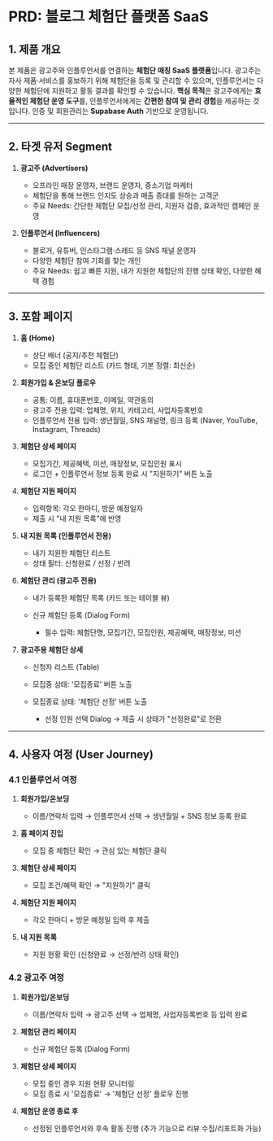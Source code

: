 # PRD: 블로그 체험단 플랫폼 SaaS

## 1. 제품 개요

본 제품은 광고주와 인플루언서를 연결하는 **체험단 매칭 SaaS 플랫폼**입니다.
광고주는 자사 제품·서비스를 홍보하기 위해 체험단을 등록 및 관리할 수 있으며, 인플루언서는 다양한 체험단에 지원하고 활동 결과를 확인할 수 있습니다.
**핵심 목적**은 광고주에게는 **효율적인 체험단 운영 도구**를, 인플루언서에게는 **간편한 참여 및 관리 경험**을 제공하는 것입니다.
인증 및 회원관리는 **Supabase Auth** 기반으로 운영됩니다.

---

## 2. 타겟 유저 Segment

1. **광고주 (Advertisers)**

   - 오프라인 매장 운영자, 브랜드 운영자, 중소기업 마케터
   - 체험단을 통해 브랜드 인지도 상승과 매출 증대를 원하는 고객군
   - 주요 Needs: 간단한 체험단 모집/선정 관리, 지원자 검증, 효과적인 캠페인 운영

2. **인플루언서 (Influencers)**

   - 블로거, 유튜버, 인스타그램·스레드 등 SNS 채널 운영자
   - 다양한 체험단 참여 기회를 찾는 개인
   - 주요 Needs: 쉽고 빠른 지원, 내가 지원한 체험단의 진행 상태 확인, 다양한 혜택 경험

---

## 3. 포함 페이지

1. **홈 (Home)**

   - 상단 배너 (공지/추천 체험단)
   - 모집 중인 체험단 리스트 (카드 형태, 기본 정렬: 최신순)

2. **회원가입 & 온보딩 플로우**

   - 공통: 이름, 휴대폰번호, 이메일, 약관동의
   - 광고주 전용 입력: 업체명, 위치, 카테고리, 사업자등록번호
   - 인플루언서 전용 입력: 생년월일, SNS 채널명, 링크 등록 (Naver, YouTube, Instagram, Threads)

3. **체험단 상세 페이지**

   - 모집기간, 제공혜택, 미션, 매장정보, 모집인원 표시
   - 로그인 + 인플루언서 정보 등록 완료 시 "지원하기" 버튼 노출

4. **체험단 지원 페이지**

   - 입력항목: 각오 한마디, 방문 예정일자
   - 제출 시 "내 지원 목록"에 반영

5. **내 지원 목록 (인플루언서 전용)**

   - 내가 지원한 체험단 리스트
   - 상태 필터: 신청완료 / 선정 / 반려

6. **체험단 관리 (광고주 전용)**

   - 내가 등록한 체험단 목록 (카드 또는 테이블 뷰)
   - 신규 체험단 등록 (Dialog Form)

     - 필수 입력: 체험단명, 모집기간, 모집인원, 제공혜택, 매장정보, 미션

7. **광고주용 체험단 상세**

   - 신청자 리스트 (Table)
   - 모집중 상태: '모집종료' 버튼 노출
   - 모집종료 상태: '체험단 선정' 버튼 노출

     - 선정 인원 선택 Dialog → 제출 시 상태가 "선정완료"로 전환

---

## 4. 사용자 여정 (User Journey)

### 4.1 인플루언서 여정

1. **회원가입/온보딩**

   - 이름/연락처 입력 → 인플루언서 선택 → 생년월일 + SNS 정보 등록 완료

2. **홈 페이지 진입**

   - 모집 중 체험단 확인 → 관심 있는 체험단 클릭

3. **체험단 상세 페이지**

   - 모집 조건/혜택 확인 → "지원하기" 클릭

4. **체험단 지원 페이지**

   - 각오 한마디 + 방문 예정일 입력 후 제출

5. **내 지원 목록**

   - 지원 현황 확인 (신청완료 → 선정/반려 상태 확인)

### 4.2 광고주 여정

1. **회원가입/온보딩**

   - 이름/연락처 입력 → 광고주 선택 → 업체명, 사업자등록번호 등 입력 완료

2. **체험단 관리 페이지**

   - 신규 체험단 등록 (Dialog Form)

3. **체험단 상세 페이지**

   - 모집 중인 경우 지원 현황 모니터링
   - 모집 종료 시 '모집종료' → '체험단 선정' 플로우 진행

4. **체험단 운영 종료 후**

   - 선정된 인플루언서와 후속 활동 진행 (추가 기능으로 리뷰 수집/리포트화 가능)